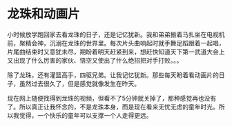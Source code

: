 # 龙珠和动画片

小时候放学跑回家去看龙珠的日子，还是记忆犹新。我和弟弟搬着马扎坐在电视机前，聚精会神，沉溺在龙珠的世界里。每次片头曲响起时就手舞足蹈跟着一起唱，片尾曲结束时又意犹未尽，期盼着明天赶紧到来，想赶快知道天下第一武道大会上又出现了什么厉害的家伙、悟空又使出了什么绝招把对手打败。。。

除了龙珠，还有灌篮高手，四驱兄弟。让我记忆犹新。那些每天盼着看动画片的日子，虽然过去很久了，但是感觉就像发生在昨天。

现在网上随便找得到龙珠的视频，但看不了5分钟就关掉了，那种感觉再也没有了。所以真正让我怀念的，不是龙珠本身，而是现在看来无忧无虑的童年时光。所以我觉得，一个快乐的童年可以支撑一个人走得更远。
